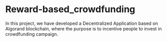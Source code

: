 # Reward-based_crowdfunding
In this project, we have developed a Decentralized Application based on Algorand blockchain, where the purpose is to incentive people to invest in crowdfunding campaign.
